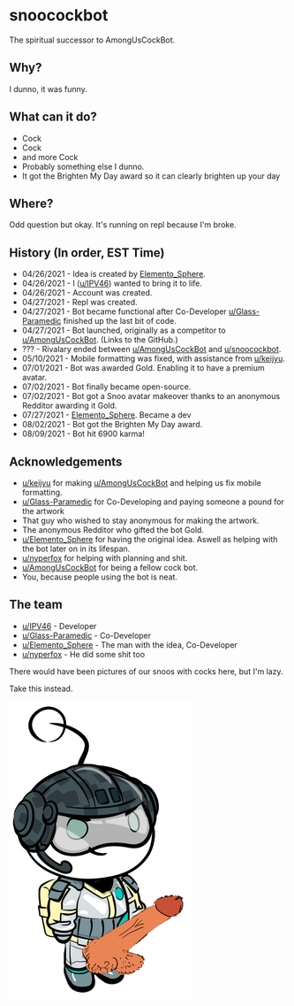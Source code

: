 # snoocockbot
The spiritual successor to AmongUsCockBot.

## Why?
I dunno, it was funny.

## What can it do?
- Cock
- Cock
- and more Cock
- Probably something else I dunno.
- It got the Brighten My Day award so it can clearly brighten up your day

## Where?
Odd question but okay. It's running on repl because I'm broke.

## History (In order, EST Time)
- 04/26/2021 - Idea is created by [Elemento_Sphere](https://www.reddit.com/user/Elemento_Sphere).
- 04/26/2021 - I ([u/IPV46](https://www.reddit.com/user/IPV46)) wanted to bring it to life.
- 04/26/2021 - Account was created.
- 04/27/2021 - Repl was created.
- 04/27/2021 - Bot became functional after Co-Developer [u/Glass-Paramedic](https://www.reddit.com/user/Glass-Paramedic) finished up the last bit of code.
- 04/27/2021 - Bot launched, originally as a competitor to [u/AmongUsCockBot](https://github.com/nlanson/AmongUsCockBot). (Links to the GitHub.)
- ??? - Rivalary ended between [u/AmongUsCockBot](https://github.com/nlanson/AmongUsCockBot) and [u/snoocockbot](https://www.reddit.com/user/snoocockbot).
- 05/10/2021 - Mobile formatting was fixed, with assistance from [u/keijyu](https://www.reddit.com/user/keijyu).
- 07/01/2021 - Bot was awarded Gold. Enabling it to have a premium avatar.
- 07/02/2021 - Bot finally became open-source.
- 07/02/2021 - Bot got a Snoo avatar makeover thanks to an anonymous Redditor awarding it Gold.
- 07/27/2021 - [Elemento_Sphere](https://www.reddit.com/user/Elemento_Sphere). Became a dev
- 08/02/2021 - Bot got the Brighten My Day award.
- 08/09/2021 - Bot hit 6900 karma!

## Acknowledgements
- [u/keijyu](https://www.reddit.com/user/keijyu) for making [u/AmongUsCockBot](https://github.com/nlanson/AmongUsCockBot) and helping us fix mobile formatting.
- [u/Glass-Paramedic](https://www.reddit.com/user/Glass-Paramedic) for Co-Developing and paying someone a pound for the artwork
- That guy who wished to stay anonymous for making the artwork.
- The anonymous Redditor who gifted the bot Gold.
- [u/Elemento_Sphere](https://www.reddit.com/user/Elemento_Sphere) for having the original idea. Aswell as helping with the bot later on in its lifespan.
- [u/nyperfox](https://www.reddit.com/user/nyperfox) for helping with planning and shit.
- [u/AmongUsCockBot](https://github.com/nlanson/AmongUsCockBot) for being a fellow cock bot.
- You, because people using the bot is neat.

## The team
- [u/IPV46](https://www.reddit.com/user/IPV46) - Developer
- [u/Glass-Paramedic](https://www.reddit.com/user/Glass-Paramedic) - Co-Developer
- [u/Elemento_Sphere](https://www.reddit.com/user/Elemento_Sphere) - The man with the idea, Co-Developer
- [u/nyperfox](https://www.reddit.com/user/nyperfox) - He did some shit too


There would have been pictures of our snoos with cocks here, but I'm lazy.


Take this instead.


![Snoo Cocks](Elemento_Spherewithacock.png)
